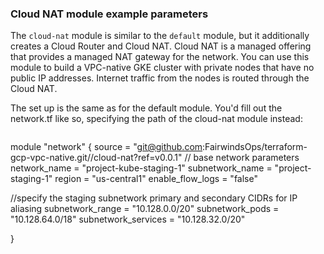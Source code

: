 ### Cloud NAT module example parameters
The `cloud-nat` module is similar to the `default` module, but it additionally creates a Cloud Router and Cloud NAT. Cloud NAT is a managed offering that provides a managed NAT gateway for the network. You can use this module to build a VPC-native GKE cluster with private nodes that have no public IP addresses. Internet traffic from the nodes is routed through the Cloud NAT.

The set up is the same as for the default module. You'd fill out the network.tf like so, specifying the path of the cloud-nat module instead:

```
```
module "network" {
  source = "git@github.com:FairwindsOps/terraform-gcp-vpc-native.git//cloud-nat?ref=v0.0.1"
  // base network parameters
  network_name               = "project-kube-staging-1"
  subnetwork_name            = "project-staging-1"
  region                     = "us-central1"
  enable_flow_logs           = "false"

  //specify the staging subnetwork primary and secondary CIDRs for IP aliasing
  subnetwork_range     = "10.128.0.0/20"
  subnetwork_pods      = "10.128.64.0/18"
  subnetwork_services  = "10.128.32.0/20"

}
```